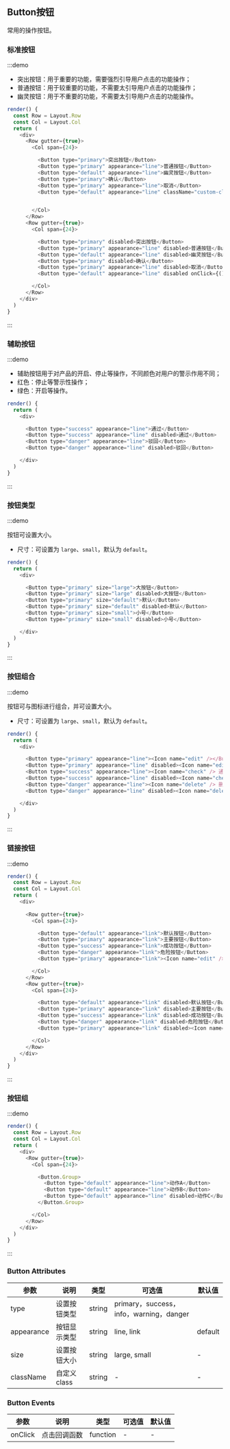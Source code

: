 ## Button按钮

常用的操作按钮。

### 标准按钮

:::demo

- 突出按钮：用于重要的功能，需要强烈引导用户点击的功能操作；
- 普通按钮：用于较重要的功能，不需要太引导用户点击的功能操作；
- 幽灵按钮：用于不重要的功能，不需要太引导用户点击的功能操作。

```js
render() {
  const Row = Layout.Row
  const Col = Layout.Col
  return (
    <div>
      <Row gutter={true}>
        <Col span={24}>

          <Button type="primary">突出按钮</Button>
          <Button type="primary" appearance="line">普通按钮</Button>
          <Button type="default" appearance="line">幽灵按钮</Button>
          <Button type="primary">确认</Button>
          <Button type="primary" appearance="line">取消</Button>
          <Button type="default" appearance="line" className="custom-class" onClick={()=>alert("Clicked!")} title="On Click Event">点击事件</Button>


        </Col>
      </Row>
      <Row gutter={true}>
        <Col span={24}>

          <Button type="primary" disabled>突出按钮</Button>
          <Button type="primary" appearance="line" disabled>普通按钮</Button>
          <Button type="default" appearance="line" disabled>幽灵按钮</Button>
          <Button type="primary" disabled>确认</Button>
          <Button type="primary" appearance="line" disabled>取消</Button>
          <Button type="default" appearance="line" disabled onClick={()=>alert("Click!")} title="On Click Event">点击事件</Button>

        </Col>
      </Row>
    </div>
  )
}
```
:::

### 辅助按钮

:::demo

- 辅助按钮用于对产品的开启、停止等操作，不同颜色对用户的警示作用不同；
- 红色：停止等警示性操作；
- 绿色：开启等操作。

```js
render() {
  return (
    <div>

      <Button type="success" appearance="line">通过</Button>
      <Button type="success" appearance="line" disabled>通过</Button>
      <Button type="danger" appearance="line">驳回</Button>
      <Button type="danger" appearance="line" disabled>驳回</Button>

    </div>
  )
}
```
:::

### 按钮类型

:::demo

按钮可设置大小。

- 尺寸：可设置为 `large`、`small`，默认为 `default`。

```js
render() {
  return (
    <div>

      <Button type="primary" size="large">大按钮</Button>
      <Button type="primary" size="large" disabled>大按钮</Button>
      <Button type="primary" size="default">默认</Button>
      <Button type="primary" size="default" disabled>默认</Button>
      <Button type="primary" size="small">小号</Button>
      <Button type="primary" size="small" disabled>小号</Button>

    </div>
  )
}
```
:::

### 按钮组合

:::demo

按钮可与图标进行组合，并可设置大小。

- 尺寸：可设置为 `large`、`small`，默认为 `default`。

```js
render() {
  return (
    <div>

      <Button type="primary" appearance="line"><Icon name="edit" /></Button>
      <Button type="primary" appearance="line" disabled><Icon name="edit" /></Button>
      <Button type="success" appearance="line"><Icon name="check" /> 通过</Button>
      <Button type="success" appearance="line" disabled><Icon name="check" /> 通过</Button>
      <Button type="danger" appearance="line"><Icon name="delete" /> 删除</Button>
      <Button type="danger" appearance="line" disabled><Icon name="delete" /> 删除</Button>

    </div>
  )
}
```
:::

### 链接按钮

:::demo

```js
render() {
  const Row = Layout.Row
  const Col = Layout.Col
  return (
    <div>
      
      <Row gutter={true}>
        <Col span={24}>

          <Button type="default" appearance="link">默认按钮</Button>
          <Button type="primary" appearance="link">主要按钮</Button>
          <Button type="success" appearance="link">成功按钮</Button>
          <Button type="danger" appearance="link">危险按钮</Button>
          <Button type="primary" appearance="link"><Icon name="edit" /></Button>

        </Col>
      </Row>
      <Row gutter={true}>
        <Col span={24}>

          <Button type="default" appearance="link" disabled>默认按钮</Button>
          <Button type="primary" appearance="link" disabled>主要按钮</Button>
          <Button type="success" appearance="link" disabled>成功按钮</Button>
          <Button type="danger" appearance="link" disabled>危险按钮</Button>
          <Button type="primary" appearance="link" disabled><Icon name="edit" /></Button>

        </Col>
      </Row>
    </div>
  )
}
```
:::

### 按钮组

:::demo 

```js
render() {
  const Row = Layout.Row
  const Col = Layout.Col
  return (
    <div>
      <Row gutter={true}>
        <Col span={24}>

          <Button.Group>
            <Button type="default" appearance="line">动作A</Button>
            <Button type="default" appearance="line">动作B</Button>
            <Button type="default" appearance="line" disabled>动作C</Button>
          </Button.Group>

        </Col>
      </Row>
    </div>
  )
}
```
:::

### Button Attributes

| 参数 | 说明 | 类型 | 可选值 |默认值  |
| -------- | ----- | ----  | ----  |   ----  |
| type | 设置按钮类型 | string | primary，success，info，warning，danger |  |
| appearance | 按钮显示类型  | string  | line, link | default |
| size | 设置按钮大小 | string | large, small | - |
| className | 自定义class | string | - | - |


### Button Events
| 参数       | 说明   |  类型  | 可选值 |默认值  |
| --------   | -----  | ----  |    ----  |   ----  |
| onClick | 点击回调函数   |   function  | -   | - |
